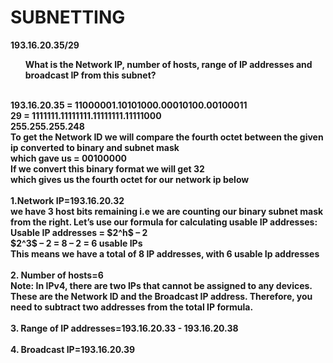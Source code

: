 <H1> SUBNETTING </H1>

<B> 193.16.20.35/29 <B>
 <br>
 <ul> <B> What is the Network IP, number of hosts, range of IP addresses and broadcast IP from this subnet? <B> </ul>
  <br>
193.16.20.35 = 11000001.10101000.00010100.00100011
  <br>
 29 = 1111111.11111111.11111111.11111000
  <br>
      255.255.255.248
  <br>
  To get the Network ID we will compare the fourth octet between the given ip converted to binary and subnet mask 
  <br>
  which gave us = 00100000
  <br>
  If we convert this binary format we will get 32 
  <br>
  which gives us the fourth octet for our network ip below
  <br>
   <br>
<B> 1.Network IP=193.16.20.32 <B>
 <br>
 we have 3 host bits remaining i.e we are counting our binary subnet mask from the right. Let’s use our formula for calculating usable IP addresses:
 <br>
Usable IP addresses =  $2^h$ – 2
 <br>
 $2^3$ – 2 = 8 – 2 = 6 usable IPs
 <br>
This means we have a total of 8 IP addresses, with 6 usable Ip addresses
  <br>
  <br>
<B> 2. Number of hosts=6 <B>
  <br>
 Note: In IPv4, there are two IPs that cannot be assigned to any devices. These are the Network ID and the Broadcast IP address. Therefore, you need to subtract two addresses from the total IP formula.
 <br>
  <br>
<B> 3. Range of IP addresses=193.16.20.33 - 193.16.20.38 <B>
  <br>
  <br>
<B> 4. Broadcast IP=193.16.20.39 <B>
